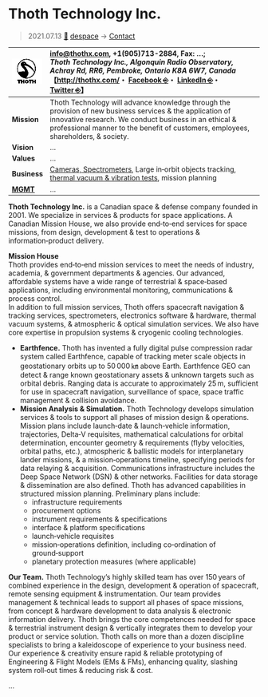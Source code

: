# Thoth Technology Inc.
> 2021.07.13 [🚀](../../index/index.md) [despace](../index.md) → [Contact](../contact.md)

|[![](../f/con/t/thoth_tech_logo1_thumb.png)](../f/con/t/thoth_tech_logo1.png)|<info@thothx.com>, +1(905)713-2884, Fax: …;<br> *Thoth Technology Inc., Algonquin Radio Observatory, Achray Rd, RR6, Pembroke, Ontario K8A 6W7, Canada*<br> 【<http://thothx.com/>・ [Facebook ⎆](https://www.facebook.com/thothtechnology)・ [LinkedIn ⎆](https://www.linkedin.com/company/thoth-technology-inc.)・ [Twitter ⎆](https://www.twitter.com/ThothTechnology)】|
|:--|:--|
|**Mission**|Thoth Technology will advance knowledge through the provision of new business services & the application of innovative research. We conduct business in an ethical & professional manner to the benefit of customers, employees, shareholders, & society.|
|**Vision**|…|
|**Values**|…|
|**Business**|[Cameras, Spectrometers](../cam.md), Large in‑orbit objects tracking, [thermal vacuum & vibration tests](../test.md), mission planning|
|**[MGMT](../mgmt.md)**|…|

**Thoth Technology Inc.** is a Canadian space & defense company founded in 2001. We specialize in services & products for space applications. A Canadian Mission House, we also provide end‑to‑end services for space missions, from design, development & test to operations & information‑product delivery.

**Mission House**  
Thoth provides end‑to‑end mission services to meet the needs of industry, academia, & government departments & agencies. Our advanced, affordable systems have a wide range of terrestrial & space‑based applications, including environmental monitoring, communications & process control.  
In addition to full mission services, Thoth offers spacecraft navigation & tracking services, spectrometers, electronics software & hardware, thermal vacuum systems, & atmospheric & optical simulation services. We also have core expertise in propulsion systems & cryogenic cooling technologies.

   - **Earthfence.** Thoth has invented a fully digital pulse compression radar system called Earthfence, capable of tracking meter scale objects in geostationary orbits up to 50 000 ㎞ above Earth. Earthfence GEO can detect & range known geostationary assets & unknown targets such as orbital debris. Ranging data is accurate to approximately 25 m, sufficient for use in spacecraft navigation, surveillance of space, space traffic management & collision avoidance.
   - **Mission Analysis & Simulation.** Thoth Technology develops simulation services & tools to support all phases of mission design & operations. Mission plans include launch‑date & launch‑vehicle information, trajectories, Delta‑V requisites, mathematical calculations for orbital determination, encounter geometry & requirements (flyby velocities, orbital paths, etc.), atmospheric & ballistic models for interplanetary lander missions, & a mission‑operations timeline, specifying periods for data relaying & acquisition. Communications infrastructure includes the Deep Space Network (DSN) & other networks. Facilities for data storage & dissemination are also defined. Thoth has advanced capabilities in structured mission planning. Preliminary plans include:
      - infrastructure requirements
      - procurement options
      - instrument requirements & specifications
      - interface & platform specifications
      - launch‑vehicle requisites
      - mission‑operations definition, including co‑ordination of ground‑support
      - planetary protection measures (where applicable)

**Our Team.** Thoth Technology’s highly skilled team has over 150 years of combined experience in the design, development & operation of spacecraft, remote sensing equipment & instrumentation. Our team provides management & technical leads to support all phases of space missions, from concept & hardware development to data analysis & electronic information delivery. Thoth brings the core competences needed for space & terrestrial instrument design & vertically integrates them to develop your product or service solution. Thoth calls on more than a dozen discipline specialists to bring a kaleidoscope of experience to your business need. Our experience & creativity ensure rapid & reliable prototyping of Engineering & Flight Models (EMs & FMs), enhancing quality, slashing system roll‑out times & reducing risk & cost.

<p style="page-break-after:always"> </p>

…
